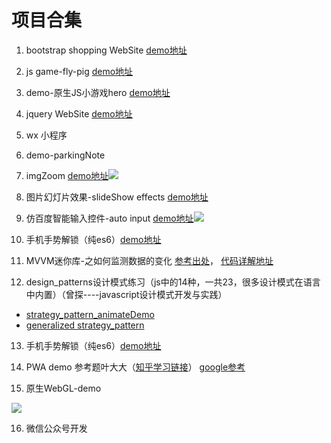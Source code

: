 # 项目合集 #
1. bootstrap shopping WebSite [demo地址](https://pressuregit.github.io/projects-show/bootstrap-%E7%BD%91%E7%AB%992/)

2. js game-fly-pig  [demo地址](https://pressuregit.github.io/project/demo-flappy-pig/)

3. demo-原生JS小游戏hero [demo地址](https://pressuregit.github.io/projects-show/demo-%E5%8E%9F%E7%94%9FJS%E5%B0%8F%E6%B8%B8%E6%88%8Fhero/)

4. jquery WebSite [demo地址](https://pressuregit.github.io/projects-show/jquery-website%20shopping/)

5. wx 小程序

6. demo-parkingNote

7. imgZoom [demo地址](https://pressuregit.github.io/projects-show/imageZoom/)![](http://i.imgur.com/SE2cBPG.gif)

8. 图片幻灯片效果-slideShow effects [demo地址](https://pressuregit.github.io/projects-show/slideSho-efects/)

9. 仿百度智能输入控件-auto input [demo地址](https://pressuregit.github.io/projects-show/autoInput-Component/)![](http://i.imgur.com/M6oehYg.gif)

10. 手机手势解锁（纯es6）[demo地址](https://pressuregit.github.io/projects-show/handlock/)

11. MVVM迷你库-之如何监测数据的变化 [参考出处](https://github.com/HcySunYang/jsonob)， [代码详解地址](http://hcysun.me/2016/04/28/JavaScript%E5%AE%9E%E7%8E%B0MVVM%E4%B9%8B%E6%88%91%E5%B0%B1%E6%98%AF%E6%83%B3%E7%9B%91%E6%B5%8B%E4%B8%80%E4%B8%AA%E6%99%AE%E9%80%9A%E5%AF%B9%E8%B1%A1%E7%9A%84%E5%8F%98%E5%8C%96/)

12. design_patterns设计模式练习（js中的14种，一共23，很多设计模式在语言中内置）（曾探----javascript设计模式开发与实践）
   - [strategy_pattern_animateDemo](https://pressuregit.github.io/projects-show/strategy_pattern_animateDemo/)
   - [generalized strategy_pattern](https://pressuregit.github.io/projects-show/generalized_strategy_pattern/)

13. 手机手势解锁（纯es6）[demo地址](https://pressuregit.github.io/projects-show/handlock/)

14. PWA demo 参考题叶大大（[知乎学习链接](https://zhuanlan.zhihu.com/p/25459319)） [google参考](https://developers.google.com/web/fundamentals/codelabs/your-first-pwapp/?hl=zh-cn#firebase)

15. 原生WebGL-demo

   ![](https://ws4.sinaimg.cn/large/006tNc79gy1fnallq6sa7g30bf07074m.gif)

16. 微信公众号开发​

